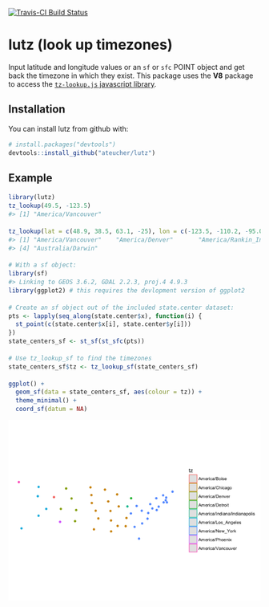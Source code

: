 
<!-- README.md is generated from README.Rmd. Please edit that file -->
[![Travis-CI Build Status](https://travis-ci.org/ateucher/lutz.svg?branch=master)](https://travis-ci.org/ateucher/lutz)

lutz (look up timezones)
========================

Input latitude and longitude values or an `sf` or `sfc` POINT object and get back the timezone in which they exist. This package uses the **V8** package to access the [`tz-lookup.js` javascript library](https://github.com/darkskyapp/tz-lookup/).

Installation
------------

You can install lutz from github with:

``` r
# install.packages("devtools")
devtools::install_github("ateucher/lutz")
```

Example
-------

``` r
library(lutz)
tz_lookup(49.5, -123.5)
#> [1] "America/Vancouver"

tz_lookup(lat = c(48.9, 38.5, 63.1, -25), lon = c(-123.5, -110.2, -95.0, 130))
#> [1] "America/Vancouver"    "America/Denver"       "America/Rankin_Inlet"
#> [4] "Australia/Darwin"

# With a sf object:
library(sf)
#> Linking to GEOS 3.6.2, GDAL 2.2.3, proj.4 4.9.3
library(ggplot2) # this requires the devlopment version of ggplot2

# Create an sf object out of the included state.center dataset:
pts <- lapply(seq_along(state.center$x), function(i) {
  st_point(c(state.center$x[i], state.center$y[i]))
})
state_centers_sf <- st_sf(st_sfc(pts))

# Use tz_lookup_sf to find the timezones
state_centers_sf$tz <- tz_lookup_sf(state_centers_sf)

ggplot() + 
  geom_sf(data = state_centers_sf, aes(colour = tz)) + 
  theme_minimal() + 
  coord_sf(datum = NA)
```

![](README-example-1.png)
